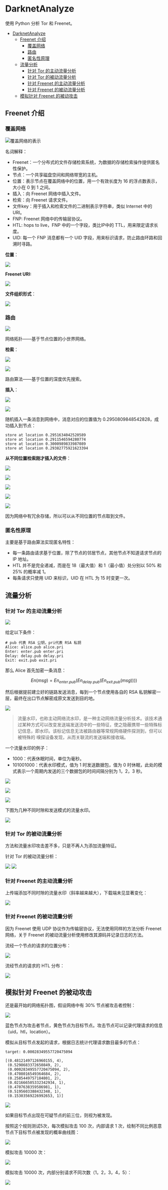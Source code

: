 # DarknetAnalyze

使用 Python 分析 Tor 和 Freenet。

   * [DarknetAnalyze](#darknetanalyze)
      * [Freenet 介绍](#freenet-介绍)
         * [覆盖网络](#覆盖网络)
         * [路由](#路由)
         * [匿名性原理](#匿名性原理)
      * [流量分析](#流量分析)
         * [针对 Tor 的主动流量分析](#针对-tor-的主动流量分析)
         * [针对 Tor 的被动流量分析](#针对-tor-的被动流量分析)
         * [针对 Freenet 的主动流量分析](#针对-freenet-的主动流量分析)
         * [针对 Freenet 的被动流量分析](#针对-freenet-的被动流量分析)
      * [模拟针对 Freenet 的被动攻击](#模拟针对-freenet-的被动攻击)


## Freenet 介绍

### 覆盖网络

![覆盖网络的表示](./pictures/overlay-network.png)

名词解释：

- Freenet：一个分布式的文件存储检索系统，为数据的存储检索操作提供匿名性保护。
- 节点：一个共享磁盘空间和网络带宽的主机。
- 位置：表示节点在覆盖网络中的位置，用一个有效长度为 16 的浮点数表示，大小在 0 到 1 之间。
- 插入：向 Freenet 网络中插入文件。
- 检索：向 Freenet 请求文件。
- 文件key：用于插入和检索文件的二进制表示字符串，类似 Internet 中的 URI。
- FNP: Freenet 网络中的传输层协议。
- HTL: hops to live，FNP 中的一个字段，类比IP中的 TTL，用来限定请求长度。
- UID: 每一个 FNP 消息都有一个 UID 字段，用来标识请求，防止路由环路和回溯时寻路。

**位置**：

![](./pictures/location-distribution.png)

**Freenet URI:**

![](./pictures/freenet-key.png)

**文件组织形式**：

![](./pictures/file-organization.png)

### 路由

![](./pictures/nodes-typology.png)

网络拓扑——基于节点位置的小世界网络。

**检索**：

![](./pictures/request-process.png)

![](./pictures/request-example.png)

路由算法——基于位置的深度优先搜索。

**插入**：

![](./pictures/insert-process.png)

![](./pictures/insert-example.png)

随机插入一条消息到网络中，消息对应的位置值为 0.2950809848542828，成功插入到节点：

```text
store at location 0.2951634042520589
store at location 0.2911546594280774
store at location 0.3000989833987089
store at location 0.29382775921623394
```

**从不同位置检索刚才插入的文件**：

![](./pictures/request-example-0.png)

![](./pictures/request-example-1.png)

![](./pictures/request-example-2.png)

![](./pictures/request-example-3.png)

![](./pictures/request-example-4.png)

因为网络中有冗余存储，所以可以从不同位置的节点取到文件。

### 匿名性原理

主要是基于路由算法实现匿名特性：

- 每一条路由请求基于位置，除了节点的邻居节点，其他节点不知道请求节点的 IP 地址。
- HTL 并不是完全递减，而是在 18（最大值）和 1（最小值）处分别以 50% 和 25% 的概率减 1。
- 每条请求只使用 UID 来标识，UID 在 HTL 为 15 时变更一次。

## 流量分析

### 针对 Tor 的主动流量分析

![](./pictures/tor.png)

给定以下条件：

```
# pub 代表 RSA 公钥，pri代表 RSA 私钥
Alice: alice.pub alice.pri
Enter: enter.pub enter.pri
Delay: delay.pub delay.pri
Exit: exit.pub exit.pri
```

那么 Alice 首先加密一条消息：

$$ En(msg) = En_{enter.pub}(En_{delay.pub}(En_{exit.pub}(msg))))$$

然后根据提前建立好的链路发送消息，每到一个节点使用各自的 RSA 私钥解密一层，最终在出口节点解密成原文发送到目的地。

![](./pictures/flow-watermark.png)

> 流量水印，也称主动网络流水印，是一种主动网络流量分析技术。该技术通过某种方式可以改变发送端发送流中的一些特征，使之隐蔽携带一些特殊标记信息，即水印。该标记信息无法被路由器等常规网络硬件探测到，但可以被特殊的 嗅探设备发现，从而关联流的发送端和接收端。 

一个流量水印的例子：

- 1000：代表休眠时间，单位为毫秒。
- 101001000：代表水印模式，值为 1 时发送数据包，值为 0 时休眠，此处的模式表示一个周期内发送的三个数据包的时间间隔分别为 1，2，3 秒。

![](./pictures/flow_with_watermark_1000_101001000.png)

![](./pictures/flow_with_watermark_1000_101001000_modify.png)

![](./pictures/flow_with_watermark_1000_101001000_modify_2.png)

下图为几种不同时隙和发送模式的流量水印。

![](./pictures/flow_with_all.png)

### 针对 Tor 的被动流量分析

方法和流量水印攻击差不多，只是不再人为添加流量特征。

针对 Tor 的被动流量分析：

![](./pictures/2018-11-21-16-22_field_time_via_scapy.png)
![](./pictures/2018-11-21-16-22_no_filter.png)

### 针对 Freenet 的主动流量分析

上传端添加不同时隙的流量水印（斜率越来越大），下载端未见显著变化：

![](./pictures/freenet-watermark-test.png)

### 针对 Freenet 的被动流量分析

因为 Freenet 使用 UDP 协议作为传输层协议，无法使用同样的方法分析 Freenet 网络，关于 Freenet 的被动流量分析使用修改其源码并记录日志的方法。

流经一个节点的请求的位置分布：

![](./pictures/key_loc_distribution_line.png)

流经节点的请求的 HTL 分布：

![](./pictures/io_htl_distribution.png)



## 模拟针对 Freenet 的被动攻击

还是最开始的网络拓扑图，假设网络中有 30% 节点被攻击者控制：

![](./pictures/bad-nodes-with-target.png)

蓝色节点为攻击者节点，黄色节点为目标节点。攻击节点可以记录代理请求的信息（uid，htl，location）。

模拟从目标节点发起的请求，根据日志统计代理请求数目最多的节点：

```text
target: 0.00028349557720475094

[(0.48121497126960155, 4),
 (0.5298683372650849, 2),
 (0.00028349557720475094, 2),
 (0.4708016549364684, 2),
 (0.2585449757184801, 2),
 (0.021666505332342934, 1),
 (0.4707638359586981, 1),
 (0.5195603388432348, 1),
 (0.15303569226992653, 1)]
```

![](./pictures/possible-nodes.png)

如果目标节点出现在可疑节点的前三位，则视为被发现。

按照这个规则测试5次，每次模拟攻击 100 次，内部请求 1 次，绘制不同比例恶意节点下目标节点被发现的概率曲线图：

![](./pictures/freenet-passive-100.png)

模拟攻击 10000 次：

![](./pictures/freenet-passive-10000.png)

模拟攻击 10000 次，内部分别请求不同次数（1，2，3，4，5）：

![](./pictures/freenet-passive-10000-change.png)
